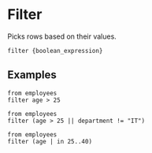 # Filter

Picks rows based on their values.

```prql no-eval
filter {boolean_expression}
```

## Examples

```prql
from employees
filter age > 25
```

```prql
from employees
filter (age > 25 || department != "IT")
```

```prql
from employees
filter (age | in 25..40)
```
